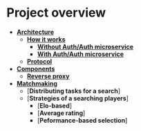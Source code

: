 # Project overview

- [**Architecture**](https://github.com/OpenMatchmaking/documentation/blob/master/docs/architecture.md)
  - [**How it works**](https://github.com/OpenMatchmaking/documentation/blob/master/docs/architecture.md#how-it-works)
    - [**Without Auth/Auth microservice**](https://github.com/OpenMatchmaking/documentation/blob/master/docs/architecture.md#without-authauth-microservice)
    - [**With Auth/Auth microservice**](https://github.com/OpenMatchmaking/documentation/blob/master/docs/architecture.md#with-authauth-microservice)
  - [**Protocol**](https://github.com/OpenMatchmaking/documentation/blob/master/docs/protocol.md)
- [**Components**](https://github.com/OpenMatchmaking/documentation/blob/master/docs/components.md)
  - [**Reverse proxy**](https://github.com/OpenMatchmaking/documentation/blob/master/docs/components.md#reverse-proxy) 
- [**Matchmaking**](https://github.com/OpenMatchmaking/documentation/blob/master/docs/matchmaking.md)
  - [**Distributing tasks for a search**]
  - [**Strategies of a searching players**]
  	- [**Elo-based**]
  	- [**Average rating**]
  	- [**Peformance-based selection**]
